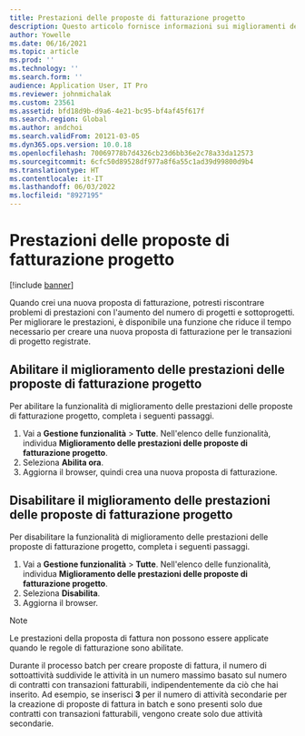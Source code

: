 ```yaml
---
title: Prestazioni delle proposte di fatturazione progetto
description: Questo articolo fornisce informazioni sui miglioramenti delle prestazioni delle proposte di fatturazione del progetto.
author: Yowelle
ms.date: 06/16/2021
ms.topic: article
ms.prod: ''
ms.technology: ''
ms.search.form: ''
audience: Application User, IT Pro
ms.reviewer: johnmichalak
ms.custom: 23561
ms.assetid: bfd18d9b-d9a6-4e21-bc95-bf4af45f617f
ms.search.region: Global
ms.author: andchoi
ms.search.validFrom: 20121-03-05
ms.dyn365.ops.version: 10.0.18
ms.openlocfilehash: 70069778b7d4326cb23d6bb36e2c78a33da12573
ms.sourcegitcommit: 6cfc50d89528df977a8f6a55c1ad39d99800d9b4
ms.translationtype: HT
ms.contentlocale: it-IT
ms.lasthandoff: 06/03/2022
ms.locfileid: "8927195"
---
```

# <a name="project-invoice-proposal-performance"></a>Prestazioni delle proposte di fatturazione progetto

[!include [banner](../includes/banner.md)]

Quando crei una nuova proposta di fatturazione, potresti riscontrare problemi di prestazioni con l'aumento del numero di progetti e sottoprogetti. Per migliorare le prestazioni, è disponibile una funzione che riduce il tempo necessario per creare una nuova proposta di fatturazione per le transazioni di progetto registrate.

## <a name="enable-project-invoice-proposal-performance-enhancement"></a>Abilitare il miglioramento delle prestazioni delle proposte di fatturazione progetto
Per abilitare la funzionalità di miglioramento delle prestazioni delle proposte di fatturazione progetto, completa i seguenti passaggi.

1.  Vai a **Gestione funzionalità** > **Tutte**. Nell'elenco delle funzionalità, individua **Miglioramento delle prestazioni delle proposte di fatturazione progetto**.
2.  Seleziona **Abilita ora**.
3.  Aggiorna il browser, quindi crea una nuova proposta di fatturazione.

## <a name="turn-off-project-invoice-proposal-performance-enhancement"></a>Disabilitare il miglioramento delle prestazioni delle proposte di fatturazione progetto
Per disabilitare la funzionalità di miglioramento delle prestazioni delle proposte di fatturazione progetto, completa i seguenti passaggi.

1.  Vai a **Gestione funzionalità** > **Tutte**. Nell'elenco delle funzionalità, individua **Miglioramento delle prestazioni delle proposte di fatturazione progetto**.
2.  Seleziona **Disabilita**.
3.  Aggiorna il browser.

> [!NOTE]
> Le prestazioni della proposta di fattura non possono essere applicate quando le regole di fatturazione sono abilitate.
> 
> Durante il processo batch per creare proposte di fattura, il numero di sottoattività suddivide le attività in un numero massimo basato sul numero di contratti con transazioni fatturabili, indipendentemente da ciò che hai inserito. Ad esempio, se inserisci **3** per il numero di attività secondarie per la creazione di proposte di fattura in batch e sono presenti solo due contratti con transazioni fatturabili, vengono create solo due attività secondarie.
